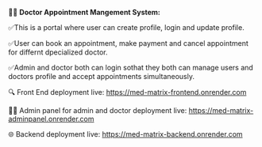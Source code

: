 👩‍💻 **Doctor Appointment Mangement System:**

✅This is a portal where user can create profile, login and update profile.

✅User can book an appointment, make payment and cancel appointment for differnt dpecialized doctor.

✅Admin and doctor both can login sothat they both can manage users and doctors profile and accept appointments simultaneously. 

🔍 Front End deployment live: https://med-matrix-frontend.onrender.com

👩‍💻 Admin panel for admin and doctor deployment live: https://med-matrix-adminpanel.onrender.com

🌐 Backend deployment live: https://med-matrix-backend.onrender.com

